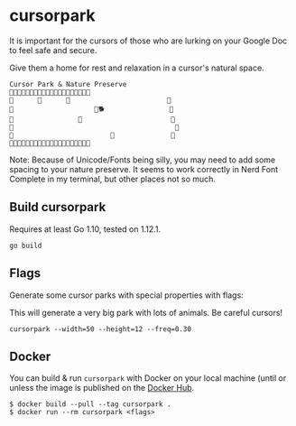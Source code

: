 # cursorpark

It is important for the cursors of those who are lurking on your Google Doc to feel safe and secure.

Give them a home for rest and relaxation in a cursor's natural space.

```
Cursor Park & Nature Preserve
🌳🌳🌳🌳🌳🌳🌳🌳🌳🌳🌳🌳🌳🌳🌳🌳🌳🌳🌳🌳
🌳      🐌      🐐                        🌳
🌳                    🌴🐕                🌳
🌳                🐛                      🌳
🌳                                        🌳
🌳                        🐝              🌳
🌳🌳🌳🌳🌳🌳🌳🌳🌳🌳🌳🌳🌳🌳🌳🌳🌳🌳🌳🌳
```

Note: Because of Unicode/Fonts being silly, you may need to add some spacing to your nature preserve. It seems to work correctly in Nerd Font Complete in my terminal, but other places not so much.

## Build cursorpark

Requires at least Go 1.10, tested on 1.12.1.

```
go build
```

## Flags

Generate some cursor parks with special properties with flags:

This will generate a very big park with lots of animals. Be careful cursors!
```
cursorpark --width=50 --height=12 --freq=0.30
```

## Docker

You can build & run `cursorpark` with Docker on your local machine (until or unless the image is published on the [Docker Hub](hub.docker.com).

```
$ docker build --pull --tag cursorpark .
$ docker run --rm cursorpark <flags>
```
